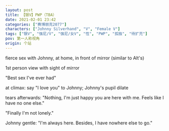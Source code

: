 ```yaml
---
layout: post
title: 【银V】PWP（TBA）
date: 2021-02-01 23:42
categories: ["赛博朋克2077"]
characters: ["Johnny Silverhand", "V", "Female V"]
tags: ["银V", "强尼/V", "强尼/女V", "性", "PWP", "孤独", "待扩充"]
pov: 第一人称视角
origin: 个站
---
```


fierce sex with Johnny, at home, in front of mirror (similar to Alt's)

1st person view with sight of mirror

"Best sex I've ever had"

at climax: say "I love you" to Johnny; Johnny's pupil dilate

tears afterwards: "Nothing, I'm just happy you are here with me. Feels like I have no one else."

"Finally I'm not lonely."

Johnny gentle: "I'm always here. Besides, I have nowhere else to go."
